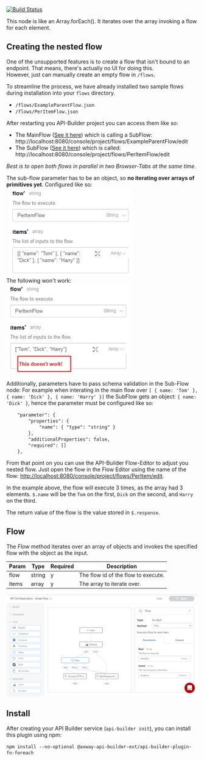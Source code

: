 [![Build Status](https://github.com/Axway-API-Builder-Ext/api-builder-extras/workflows/Foreach%20Flow-Node%20Tests/badge.svg)](https://github.com/Axway-API-Builder-Ext/api-builder-extras/actions?query=XML+Flow)

This node is like an Array.forEach(). It iterates over the array invoking a flow for each element.

## Creating the nested flow
One of the unsupported features is to create a flow that isn't bound to an endpoint.
That means, there's actually no UI for doing this.  
However, just can manually create an empty flow in `/flows`.

To streamline the process, we have already installed two sample flows
during installation into your `flows` directory.
- `/flows/ExampleParentFlow.json`
- `/flows/PerItemFlow.json`

After restarting you API-Builder project you can access them like so:
- The MainFlow ([See it here][example-parent-flow]) which is calling a SubFlow:  
http://localhost:8080/console/project/flows/ExampleParentFlow/edit  
- The SubFlow ([See it here][example-nested-flow]) which is called:  
http://localhost:8080/console/project/flows/PerItemFlow/edit  

_Best is to open both flows in parallel in two Browser-Tabs at the same time._

The sub-flow parameter has to be an object, so __no iterating over arrays of primitives yet__. Configured like so:
![Correct items parameter][items-parameter]  
The following won't work:  
![Wrong items parameter][wrong-items-parameter]  

Additionally, parameters have to pass schema validation in the Sub-Flow node:
For example when interating in the main flow over `[ { name: 'Tom' }, { name: 'Dick' }, { name: 'Harry' }]`
the SubFlow gets an object: `{ name: 'Dick' }`, hence the parameter must be configured like so:   

```
	"parameter": {
		"properties": {
		    "name": { "type": "string" }
		},
		"additionalProperties": false,
		"required": []
	},
```

From that point on you can use the API-Builder Flow-Editor to adjust you nested flow.
Just open the flow in the Flow Editor using the name of the flow:
[http://localhost:8080/console/project/flows/PerItem/edit](http://localhost:8080/console/project/flows/PerItem/edit).

In the example above, the flow will execute 3 times, as the array had 3 elements.
`$.name` will be the `Tom` on the first, `Dick` on the second, and `Harry` on the third.

The return value of the flow is the value stored in `$.response`.

## Flow

The _Flow_ method iterates over an array of objects and invokes the specified flow with the object as the input.

| Param | Type | Required | Description |
| --- | --- | --- | --- |
| flow | string | y | The flow id of the flow to execute. |
| items | array | y | The array to iterate over. |

![For each flow][flow-editor]

## Install

After creating your API Builder service (`api-builder init`), you can install this plugin using npm:

```
npm install --no-optional @axway-api-builder-ext/api-builder-plugin-fn-foreach
```

[flow-editor]: imgs/foreachFlow.png
[items-parameter]: imgs/items_parameter.png
[wrong-items-parameter]: imgs/wrong_items_parameter.png
[example-parent-flow]: imgs/ExampleParentFlow.png
[example-nested-flow]: imgs/ExampleNestedFlow.png
